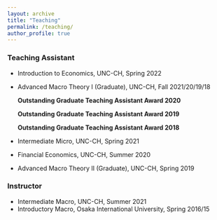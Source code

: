 ```yaml
---
layout: archive
title: "Teaching"
permalink: /teaching/
author_profile: true
---
```


### Teaching Assistant
* Introduction to Economics, UNC-CH, Spring 2022
* Advanced Macro Theory I (Graduate), UNC-CH, Fall 2021/20/19/18

  **Outstanding Graduate Teaching Assistant Award 2020**
  
  **Outstanding Graduate Teaching Assistant Award 2019**
  
  **Outstanding Graduate Teaching Assistant Award 2018**
  
* Intermediate Micro, UNC-CH, Spring 2021
* Financial Economics, UNC-CH, Summer 2020
* Advanced Macro Theory II (Graduate), UNC-CH, Spring 2019

### Instructor
* Intermediate Macro, UNC-CH, Summer 2021
* Introductory Macro, Osaka International University, Spring 2016/15
